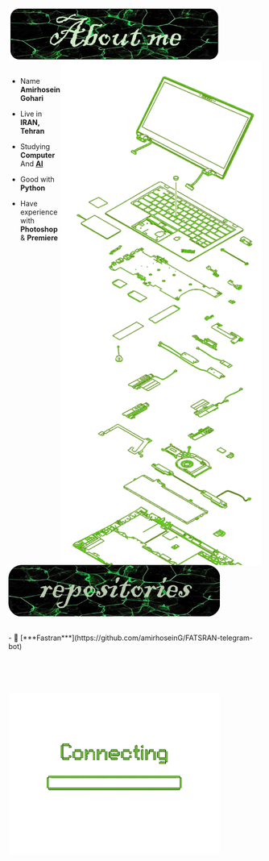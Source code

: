 <div>

<img src="./images/aboutme.png" width="420" align="center" />

<br/>
<img src="./images/laptop.png" width="400" align="right"/>

<br/>


- Name **Amirhosein Gohari**

- Live in **IRAN, Tehran**

- Studying **Computer** And [**AI**](https://en.wikipedia.org/wiki/Artificial_intelligence)

- Good with **Python** 

- Have experience with **Photoshop** & **Premiere**
<br/>

<img src="./images/repositories.png" width="420" align="center" />
<br/>
<br/>
<br/>
- 📗 [***Fastran***](https://github.com/amirhoseinG/FATSRAN-telegram-bot)
<br/>
<br/>
<br/>
<br/>
<br/>
<br/>
<img src="./images/loading.gif" width="420" align="center" />
</div>
